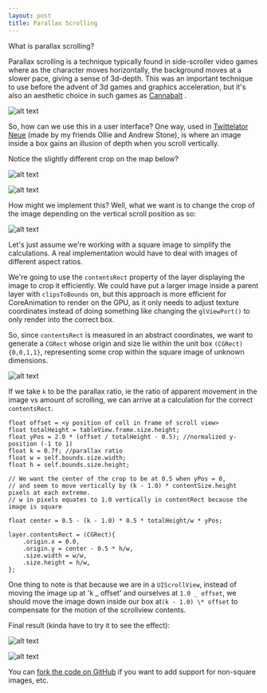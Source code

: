```yaml
---
layout: post
title: Parallax Scrolling
---
```


What is parallax scrolling?

Parallax scrolling is a technique typically found in side-scroller video games where as the character moves horizontally, the background moves at a slower pace, giving a sense of 3d-depth. This was an important technique to use before the advent of 3d games and graphics acceleration, but it's also an aesthetic choice in such games as [Cannabalt](http://www.adamatomic.com/canabalt/) .

![alt text](images/parallax/canabalt.png)

So, how can we use this in a user interface? One way, used in [Twittelator Neue](https://itunes.apple.com/us/app/twittelator-neue/id469270564?mt=8) (made by my friends Ollie and Andrew Stone), is where an image inside a box gains an illusion of depth when you scroll vertically.

Notice the slightly different crop on the map below?

![alt text](images/parallax/box-top.png)

![alt text](images/parallax/box-bottom.png)

How might we implement this? Well, what we want is to change the crop of the image depending on the vertical scroll position as so:

![alt text](images/parallax/diagram.png)

Let's just assume we're working with a square image to simplify the calculations. A real implementation would have to deal with images of different aspect ratios.

We're going to use the `contentsRect` property of the layer displaying the image to crop it efficiently. We could have put a larger image inside a parent layer with `clipsToBounds` on, but this approach is more efficient for CoreAnimation to render on the GPU, as it only needs to adjust texture coordinates instead of doing something like changing the `glViewPort()` to only render into the correct box.

So, since `contentsRect` is measured in an abstract coordinates, we want to generate a `CGRect` whose origin and size lie within the unit box `(CGRect){0,0,1,1}`, representing some crop within the square image of unknown dimensions.

![alt text](images/parallax/diagram2.png)

If we take `k` to be the parallax ratio, ie the ratio of apparent movement in the image vs amount of scrolling, we can arrive at a calculation for the correct `contentsRect`.

```objc
float offset = <y position of cell in frame of scroll view>
float totalHeight = tableView.frame.size.height;
float yPos = 2.0 * (offset / totalHeight - 0.5); //normalized y-position (-1 to 1)
float k = 0.7f; //parallax ratio
float w = self.bounds.size.width;
float h = self.bounds.size.height;

// We want the center of the crop to be at 0.5 when yPos = 0,
// and seem to move vertically by (k - 1.0) * contentSize.height pixels at each extreme.
// w in pixels equates to 1.0 vertically in contentRect because the image is square

float center = 0.5 - (k - 1.0) * 0.5 * totalHeight/w * yPos;

layer.contentsRect = (CGRect){
	.origin.x = 0.0,
	.origin.y = center - 0.5 * h/w,
	.size.width = w/w,
	.size.height = h/w,
};
```

One thing to note is that because we are in a `UIScrollView`, instead of moving the image up at 'k _ offset' and ourselves at `1.0 _ offset`, we should move the image down inside our box at`(k - 1.0) \* offset` to compensate for the motion of the scrollview contents.

Final result (kinda have to try it to see the effect):

![alt text](images/parallax/app.png)

![alt text](images/parallax/app2.png)

You can [fork the code on GitHub](https://github.com/darknoon/ParallaxScrollView) if you want to add support for non-square images, etc.

```

```
